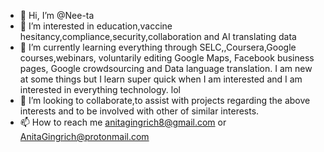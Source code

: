 - 👋 Hi, I’m @Nee-ta
- 👀 I’m interested in education,vaccine hesitancy,compliance,security,collaboration and AI translating data
- 🌱 I’m currently learning everything through SELC,,Coursera,Google courses,webinars, voluntarily editing Google Maps, Facebook business pages, Google crowdsourcing and Data language translation. I am new at some things but I learn super quick when I am interested and I am interested in everything technology. lol
- 💞️ I’m looking to collaborate,to assist with projects regarding the above interests and to be involved with other of similar interests.
- 📫 How to reach me anitagingrich8@gmail.com or AnitaGingrich@protonmail.com

<!---
Nee-ta/Nee-ta is a ✨ special ✨ repository because its `README.md` (this file) appears on your GitHub profile.
You can click the Preview link to take a look at your changes.
--->
